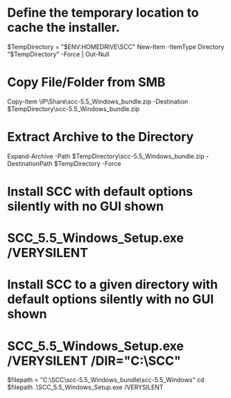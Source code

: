 # Define the temporary location to cache the installer.
$TempDirectory = "$ENV:HOMEDRIVE\SCC"
New-Item -ItemType Directory "$TempDirectory" -Force | Out-Null
# Copy File/Folder from SMB 
Copy-Item \\IP\Share\scc-5.5_Windows_bundle.zip -Destination $TempDirectory\scc-5.5_Windows_bundle.zip
# Extract Archive to the Directory
Expand-Archive -Path $TempDirectory\scc-5.5_Windows_bundle.zip -DestinationPath $TempDirectory -Force
# Install SCC with default options silently with no GUI shown
# SCC_5.5_Windows_Setup.exe /VERYSILENT
# Install SCC to a given directory with default options silently with no GUI shown
# SCC_5.5_Windows_Setup.exe /VERYSILENT /DIR="C:\SCC"
$filepath = "C:\SCC\scc-5.5_Windows_bundle\scc-5.5_Windows"
cd $filepath
.\SCC_5.5_Windows_Setup.exe /VERYSILENT
